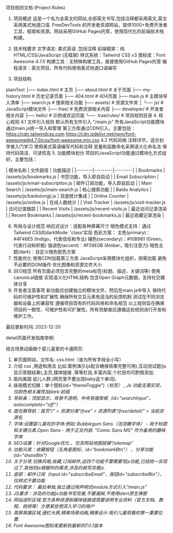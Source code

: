 
项目规则文档 (Project Rules)
1. 项目概述
这是一个名为全英文的网站,全部英文书写,包括注释都采用英文,英文采用美式地道口语. FreeDevTools 的开发者资源网站，提供1000+免费开发者工具、框架和资源。网站采用GitHub Pages托管，使用现代化的前端技术栈构建。

2. 技术栈要求
文字语言: 美式英语 ,包括注释
前端框架：纯HTML/CSS/JavaScript (无框架)
样式系统：Tailwind CSS v3
图标库：Font Awesome 4.7.0
构建工具：无特殊构建工具，直接使用GitHub Pages托管
编程语言：英文项目，所有代码使用美式地道口语编写
3. 项目结构

plainText
├── index.html           # 主页
├── about.html           # 关于页面
├── my-history.html      # 历史记录页面
├── 404.html             # 404页面
├── main.js              # 主模块导入清单
├── search.js            # 搜索相关功能
├── assets/              # 资源文件夹
│   └── js/              # JavaScript模块文件
├── free/                # 免费资源相关内容
├── developer/           # 开发者相关内容
├── hello/               # 示例或欢迎页面
└── .trae/rules/         # 项目规则目录
4. 核心规则
4.1 文件引入规则
默认所有文件引入 "/main.js"
所有JavaScript功能模块通过main.js统一导入和管理
第三方库通过CDN引入，主要包括：
https://cdn.tailwindcss.com
https://cdn.jsdelivr.net/npm/font-awesome@4.7.0/css/font-awesome.min.css
4.2 代码风格
注释详尽，适合初学者入门学习
使用美式英语编写代码和注释
变量和函数命名采用语义化命名法
保持代码简洁、可读性高
5. 功能模块划分
项目的JavaScript功能通过模块化方式组织，主要包括：

| 模块名称 | 文件路径 | 功能描述 | |--------|---------|---------| | Bookmarks | /assets/js/bookmarks.js | 书签功能，导入即自启动 | | Email Subscription | /assets/js/email-subscription.js | 邮件订阅功能，导入即自启动 | | Main Search | /assets/js/main-search.js | 核心搜索功能 | | Baidu Analytics | /assets/js/baidutongji.js | 百度统计集成 | | Online Counter | /assets/js/online.js | 在线人数统计 | | Visit Tracker | /assets/js/visit-tracker.js | 访问记录跟踪 | | Recent Visits | /assets/js/recent-visits.js | 最近访问记录渲染 | | Recent Bookmarks | /assets/js/recent-bookmarks.js | 最近收藏记录渲染 |

6. 布局与设计规范
响应式设计：适配各种屏幕尺寸
暗色模式支持：通过Tailwind CSS的darkMode: 'class'实现
色彩方案：
主色(primary)：#4F46E5 (Indigo，代表信任和专业)
辅色(secondary)：#10B981 (Green，代表行动和积极)
强调色(accent)：#F59E0B (Amber，吸引注意力)
暗色主题(dark)：自定义暗色配色方案
7. 性能优化
使用CDN加载第三方库
JavaScript采用模块化组织，按需加载
避免不必要的DOM操作
优化图像和资源文件大小
8. SEO规范
所有页面必须包含完整的meta标签(标题、描述、关键词等)
使用canonical链接
实现语义化HTML结构
包含Open Graph元数据，支持社交媒体分享
9. 开发者注意事项
新功能应创建独立的模块文件，然后在main.js中导入
保持代码的可维护性和扩展性
确保所有交互元素有适当的反馈机制
测试在不同浏览器和设备上的兼容性
遵循项目现有的代码风格和命名规范
以上规则旨在确保项目的一致性、可维护性和可扩展性。所有贡献者应遵循这些规则进行开发和维护工作。

最后更新时间: 2023-12-20
  
detail页面开发指南举例:

结合场景动画做个婴儿喜爱的卡通网页:

1. 单页面网站，文件名: css.html（谁为所有字母全小写）
2. 介绍 css ,用途和用法 比如:案例演示(js配合确保效果完整可用),互动测试题(js显示答题结果),主页,媒体链接 ,等等栏目,丰富内容,个栏目均可酌情添加.
3. 面向美国 幼儿人群,(网页里不要出现baby这个单词),
4. 昼夜模式切换：单个图标(id="themeToggle")（<i>标签） , Js 功能无需实现，仅颜色相关属性加dark:前缀
5. 导航条：顶部显示，背景不透明，中央有搜索框（id="searchInput"，autocomplete="off"）
6. 面包屑导航：首页“/” > 资源分类“/free” > 资源列表“/free/detail/” > 当前资源名
7.  字体:设置婴儿喜欢的字体:例如: Bubblegum Sans（泡泡糖字体） - 用于标题和关键元素.Open Sans - 用于正文内容. "Comic Sans MS" 作为备用的趣味字体
8. SEO设置：针对Google优化.，包含网站地图链接“/sitemap”
9. 功能元素：收藏按钮（五角星图标，id="bookmarkBtn"） 、分享功能(id="shareBtn")
10. 关于分享,切换风格,收藏,订阅邮件,这四个功能不要需要写js功能,已经统一实现过了.其他的js根据你的需求,涉及的就写完善js.
11. 底部：邮件订阅（input id="subscribeEmail"，按钮id="subscribeBtn"），仅样式不要功能
12. 代码要求： 最后单独,独立通过用声明式module方式引入“/main.js”
13. JS要求：涉及的功能js功能书写完善,不要漏掉,不使用alert原生弹窗
14. 网站进阶区域:官方各种资源和媒体链接或简要说明专业资料（官方文档、教程、视频等）方便某些想深入学习的用户
15. 首屏英雄区域,通栏大屏,精美场景动画,精美设计.吸引儿童观看的第一重要位置.
16. Font Awesome图标库更新到最新的7.0.1版本